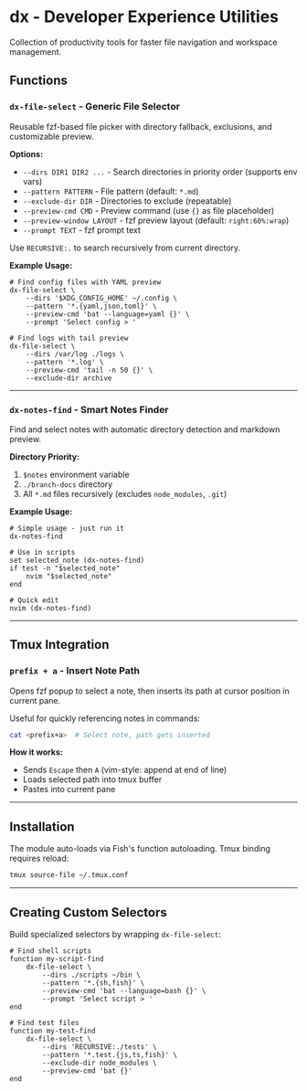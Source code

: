 # dx - Developer Experience Utilities

Collection of productivity tools for faster file navigation and workspace management.

## Functions

### `dx-file-select` - Generic File Selector

Reusable fzf-based file picker with directory fallback, exclusions, and customizable preview.

**Options:**
- `--dirs DIR1 DIR2 ...` - Search directories in priority order (supports env vars)
- `--pattern PATTERN` - File pattern (default: `*.md`)
- `--exclude-dir DIR` - Directories to exclude (repeatable)
- `--preview-cmd CMD` - Preview command (use `{}` as file placeholder)
- `--preview-window LAYOUT` - fzf preview layout (default: `right:60%:wrap`)
- `--prompt TEXT` - fzf prompt text

Use `RECURSIVE:.` to search recursively from current directory.

**Example Usage:**

```fish
# Find config files with YAML preview
dx-file-select \
    --dirs '$XDG_CONFIG_HOME' ~/.config \
    --pattern '*.{yaml,json,toml}' \
    --preview-cmd 'bat --language=yaml {}' \
    --prompt 'Select config > '

# Find logs with tail preview
dx-file-select \
    --dirs /var/log ./logs \
    --pattern '*.log' \
    --preview-cmd 'tail -n 50 {}' \
    --exclude-dir archive
```

---

### `dx-notes-find` - Smart Notes Finder

Find and select notes with automatic directory detection and markdown preview.

**Directory Priority:**
1. `$notes` environment variable
2. `./branch-docs` directory
3. All `*.md` files recursively (excludes `node_modules`, `.git`)

**Example Usage:**

```fish
# Simple usage - just run it
dx-notes-find

# Use in scripts
set selected_note (dx-notes-find)
if test -n "$selected_note"
    nvim "$selected_note"
end

# Quick edit
nvim (dx-notes-find)
```

---

## Tmux Integration

### `prefix + a` - Insert Note Path

Opens fzf popup to select a note, then inserts its path at cursor position in current pane.

Useful for quickly referencing notes in commands:
```bash
cat <prefix+a>  # Select note, path gets inserted
```

**How it works:**
- Sends `Escape` then `A` (vim-style: append at end of line)
- Loads selected path into tmux buffer
- Pastes into current pane

---

## Installation

The module auto-loads via Fish's function autoloading. Tmux binding requires reload:

```bash
tmux source-file ~/.tmux.conf
```

---

## Creating Custom Selectors

Build specialized selectors by wrapping `dx-file-select`:

```fish
# Find shell scripts
function my-script-find
    dx-file-select \
        --dirs ./scripts ~/bin \
        --pattern '*.{sh,fish}' \
        --preview-cmd 'bat --language=bash {}' \
        --prompt 'Select script > '
end

# Find test files
function my-test-find
    dx-file-select \
        --dirs 'RECURSIVE:./tests' \
        --pattern '*.test.{js,ts,fish}' \
        --exclude-dir node_modules \
        --preview-cmd 'bat {}'
end
```
